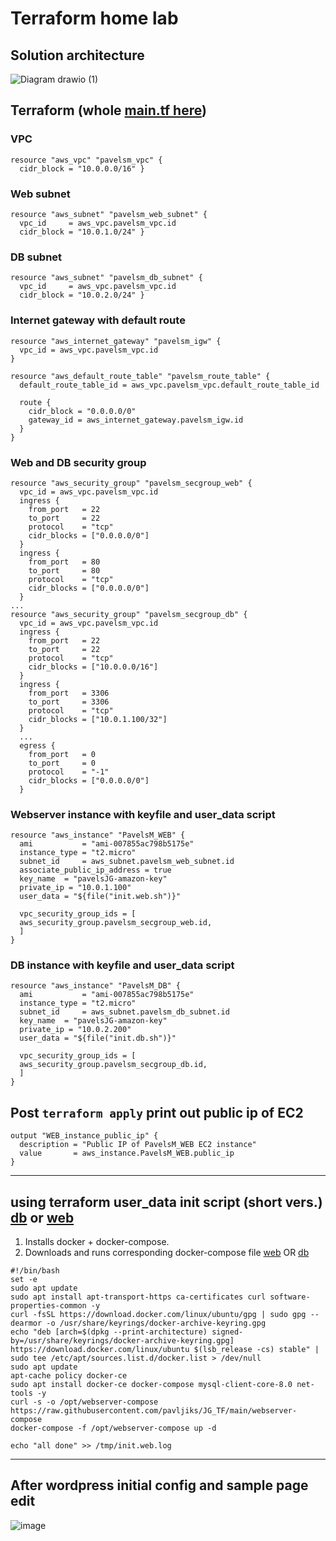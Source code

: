 # Terraform home lab
## Solution architecture
![Diagram drawio (1)](https://user-images.githubusercontent.com/6784580/230848998-9eb50855-5d49-44f5-b82b-6d3123f2248c.png)

## Terraform (whole [main.tf here](https://raw.githubusercontent.com/pavljiks/JG_TF/main/main.tf))

### VPC 
```
resource "aws_vpc" "pavelsm_vpc" {
  cidr_block = "10.0.0.0/16" }
```

### Web subnet
```
resource "aws_subnet" "pavelsm_web_subnet" {
  vpc_id     = aws_vpc.pavelsm_vpc.id
  cidr_block = "10.0.1.0/24" }
```

### DB subnet
```
resource "aws_subnet" "pavelsm_db_subnet" {
  vpc_id     = aws_vpc.pavelsm_vpc.id
  cidr_block = "10.0.2.0/24" }
```

### Internet gateway with default route
```
resource "aws_internet_gateway" "pavelsm_igw" {
  vpc_id = aws_vpc.pavelsm_vpc.id
}

resource "aws_default_route_table" "pavelsm_route_table" {
  default_route_table_id = aws_vpc.pavelsm_vpc.default_route_table_id

  route {
    cidr_block = "0.0.0.0/0"
    gateway_id = aws_internet_gateway.pavelsm_igw.id
  }
}
```

### Web and DB security group
```
resource "aws_security_group" "pavelsm_secgroup_web" { 
  vpc_id = aws_vpc.pavelsm_vpc.id 
  ingress { 
    from_port   = 22 
    to_port     = 22 
    protocol    = "tcp" 
    cidr_blocks = ["0.0.0.0/0"]
  } 
  ingress { 
    from_port   = 80 
    to_port     = 80 
    protocol    = "tcp" 
    cidr_blocks = ["0.0.0.0/0"]
  }
...
resource "aws_security_group" "pavelsm_secgroup_db" { 
  vpc_id = aws_vpc.pavelsm_vpc.id 
  ingress { 
    from_port   = 22 
    to_port     = 22 
    protocol    = "tcp" 
    cidr_blocks = ["10.0.0.0/16"]
  }
  ingress { 
    from_port   = 3306 
    to_port     = 3306 
    protocol    = "tcp" 
    cidr_blocks = ["10.0.1.100/32"] 
  }
  ...
  egress {
    from_port   = 0
    to_port     = 0
    protocol    = "-1"
    cidr_blocks = ["0.0.0.0/0"]
  } 
```
### Webserver instance with keyfile and user_data script
```
resource "aws_instance" "PavelsM_WEB" {
  ami           = "ami-007855ac798b5175e"
  instance_type = "t2.micro"
  subnet_id     = aws_subnet.pavelsm_web_subnet.id
  associate_public_ip_address = true
  key_name  = "pavelsJG-amazon-key"
  private_ip = "10.0.1.100"
  user_data = "${file("init.web.sh")}"

  vpc_security_group_ids = [ 
  aws_security_group.pavelsm_secgroup_web.id, 
  ] 
}
```
### DB instance with keyfile and user_data script
```
resource "aws_instance" "PavelsM_DB" {
  ami           = "ami-007855ac798b5175e"
  instance_type = "t2.micro"
  subnet_id     = aws_subnet.pavelsm_db_subnet.id
  key_name  = "pavelsJG-amazon-key"
  private_ip = "10.0.2.200"
  user_data = "${file("init.db.sh")}"

  vpc_security_group_ids = [ 
  aws_security_group.pavelsm_secgroup_db.id, 
  ] 
}
```
## Post `terraform apply` print out public ip of EC2
```
output "WEB_instance_public_ip" {
  description = "Public IP of PavelsM_WEB EC2 instance"
  value       = aws_instance.PavelsM_WEB.public_ip
}
```
---

## using terraform user_data init script (short vers.) [db](https://raw.githubusercontent.com/pavljiks/JG_TF/main/init.db.sh) or [web](https://raw.githubusercontent.com/pavljiks/JG_TF/main/init.web.sh)
1. Installs docker + docker-compose. 
2. Downloads and runs corresponding docker-compose file [web](https://raw.githubusercontent.com/pavljiks/JG_TF/main/webserver-compose) OR [db](https://raw.githubusercontent.com/pavljiks/JG_TF/main/dbserver-compose)
```
#!/bin/bash
set -e 
sudo apt update
sudo apt install apt-transport-https ca-certificates curl software-properties-common -y
curl -fsSL https://download.docker.com/linux/ubuntu/gpg | sudo gpg --dearmor -o /usr/share/keyrings/docker-archive-keyring.gpg
echo "deb [arch=$(dpkg --print-architecture) signed-by=/usr/share/keyrings/docker-archive-keyring.gpg] https://download.docker.com/linux/ubuntu $(lsb_release -cs) stable" | sudo tee /etc/apt/sources.list.d/docker.list > /dev/null
sudo apt update
apt-cache policy docker-ce
sudo apt install docker-ce docker-compose mysql-client-core-8.0 net-tools -y
curl -s -o /opt/webserver-compose https://raw.githubusercontent.com/pavljiks/JG_TF/main/webserver-compose
docker-compose -f /opt/webserver-compose up -d

echo "all done" >> /tmp/init.web.log 
```
---

## After wordpress initial config and sample page edit
![image](https://user-images.githubusercontent.com/6784580/230853946-8914d4a4-7d89-470d-9bbf-03b2efb4065a.png)


